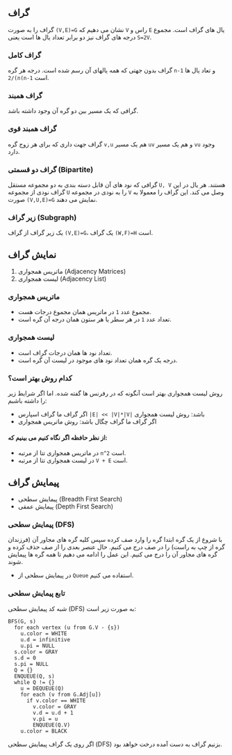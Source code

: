 ## گراف
گراف را به صورت `(V,E)=G` نشان می دهیم که `V` راس و `E` یال های گراف است. مجموع درجه های گراف نیز دو برابر تعداد یال ها است یعنی `S=2V`.

### گراف کامل
گراف بدون جهتی که همه یالهای آن رسم شده است. درجه هر گره `n-1` و تعاد یال ها `2/(n(n-1` است.

### گراف همبند
گرافی که یک مسیر بین دو گره آن وجود داشته باشد.

### گراف همبند قوی
گراف جهت داری که برای هر زوج گره `v,u` هم یک مسیر `uv` و هم یک مسیر `vu` وجود دارد.

### گراف دو قسمتی (Bipartite)
گرافی که نود های آن قابل دسته بندی به دو مجموعه مستقل `U, V` هستند. هر یال در این گراف نودی از مجموعه `U` را به نودی در مجموعه `V` وصل می کند. این گراف را معمولا به صورت `(V,U,E)=G` نمایش می دهند.

### زیر گراف (Subgraph)
یک زیر گراف از گراف `(V,E)=G`، یک گراف `(W,F)=H` است.

## نمایش گراف
1. ماتریس همجواری (Adjacency Matrices)
2. لیست همجواری (Adjacency List)

### ماتریس همجواری
- مجموع عدد `1` در ماتریس همان مجموع درجات هست.
- تعداد عدد `1` در هر سطر یا هر ستون همان درجه آن گره است.

### لیست همجواری
- تعداد نود ها همان درجات گراف است.
- درجه یک گره همان تعداد نود های موجود در لیست آن گره است.

### کدام روش بهتر است؟
روش لیست همجواری بهتر است آنگونه که در رفرنس ها گفته شده. اما اگر شرایط زیر را داشته باشبم:
- اگر گراف ما گراف اسپارس `|E| << |V|*|V|` باشد: روش لیست همجواری
- اگر گراف ما گراف چگال باشد: روش ماتریس همجواری

#### از نظر حافظه اگر نگاه کنیم می بینیم که:
- در ماتریس همجواری تتا از مرتبه `n^2` است.
- در لیست همجواری تتا از مرتبه `V + E` است.

## پیمایش گراف
- پیمایش سطحی (Breadth First Search)
- پیمایش عمقی (Depth First Search)

### پیمایش سطحی (DFS)
با شروع از یک گره ابتدا گره را وارد صف کرده سپس کلیه گره های مجاور آن (فرزندان گره از چپ به راست) را در صف درج می کنیم. حال عنصر بعدی را از صف حذف کرده و گره های مجاور آن را درج می کنیم. این عمل را ادامه می دهیم تا همه گره ها پیمایش شوند.
- در پیمایش سطحی از `Queue` استفاده می کنیم.

### تابع پیمایش سطحی
شبه کد پیمایش سطحی (DFS) به صورت زیر است:
```pseudocode
BFS(G, s)
  for each vertex (u from G.V - {s})
    u.color = WHITE
    u.d = infinitive
    u.pi = NULL
  s.color = GRAY
  s.d = 0
  s.pi = NULL
  Q = {}
  ENQUEUE(Q, s)
  while Q != {}
    u = DEQUEUE(Q)
    for each (v from G.Adj[u])
      if v.color == WHITE
        v.color = GRAY
        v.d = u.d + 1
        v.pi = u
        ENQUEUE(Q.V)
    u.color = BLACK
```
اگر روی یک گراف پیمایش سطحی (DFS) بزنیم گراف به دست آمده درخت خواهد بود.


